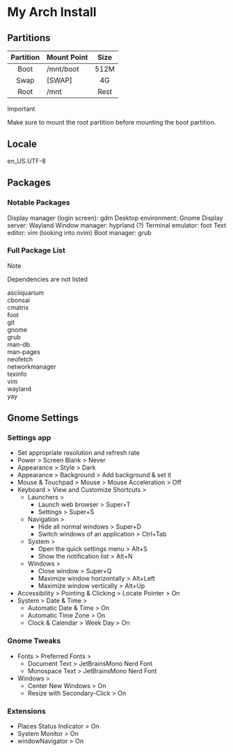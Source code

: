 # My Arch Install

## Partitions

| Partition | Mount Point | Size |
|:---------:|:------------|:----:|
|   Boot    |  /mnt/boot  | 512M |
|   Swap    |   [SWAP]    |  4G  |
|   Root    |    /mnt     | Rest |

> [!IMPORTANT]
> Make sure to mount the root partition before mounting the boot partition.

## Locale

en\_US.UTF-8

## Packages

### Notable Packages

Display manager (login screen): gdm
Desktop environment: Gnome
Display server: Wayland
Window manager: hyprland (?)
Terminal emulator: foot
Text editor: vim (looking into nvim)
Boot manager: grub

### Full Package List

> [!NOTE]
> Dependencies are not listed

asciiquarium \
cbonsai \
cmatrix \
foot \
git \
gnome \
grub \
man-db \
man-pages \
neofetch \
networkmanager \
texinfo \
vim \
wayland \
yay

## Gnome Settings

### Settings app

- Set appropriate resolution and refresh rate
- Power > Screen Blank > Never
- Appearance > Style > Dark
- Appearance > Background > Add background & set it
- Mouse & Touchpad > Mouse > Mouse Acceleration > Off
- Keyboard > View and Customize Shortcuts >
    - Launchers >
        - Launch web browser > Super+T
        - Settings > Super+S
    - Navigation >
        - Hide all normal windows > Super+D
        - Switch windows of an application > Ctrl+Tab
    - System >
        - Open the quick settings menu > Alt+S
        - Show the notification list > Alt+N
    - Windows >
        - Close window > Super+Q
        - Maximize window horizontally > Alt+Left
        - Maximize window vertically > Alt+Up
- Accessibility > Pointing & Clicking > Locate Pointer > On
- System > Date & Time >
    - Automatic Date & Time > On
    - Automatic Time Zone > On
    - Clock & Calendar > Week Day > On

### Gnome Tweaks

- Fonts > Preferred Fonts >
    - Document Text > JetBrainsMono Nerd Font
    - Monospace Text > JetBrainsMono Nerd Font
- Windows >
    - Center New Windows > On
    - Resize with Secondary-Click > On

### Extensions

- Places Status Indicator > On
- System Monitor > On
- windowNavigator > On

